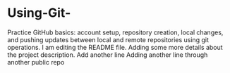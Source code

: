 # Using-Git-
Practice GitHub basics: account setup, repository creation, local changes, and pushing updates between local and remote repositories using git operations.
I am editing the README file. Adding some more details about the project description.
Add another line
Adding another line through another public repo
